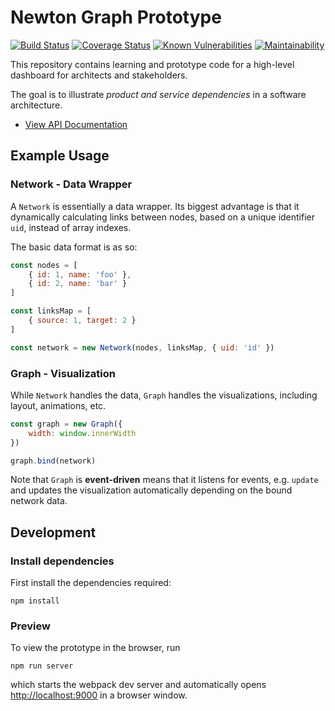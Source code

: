 # Newton Graph Prototype 

[![Build Status](https://travis-ci.org/julie-ng/newtonjs-graph.svg?branch=master)](https://travis-ci.org/julie-ng/newtonjs-graph)
[![Coverage Status](https://coveralls.io/repos/github/julie-ng/newtonjs-graph/badge.svg?branch=master)](https://coveralls.io/github/julie-ng/newtonjs-graph?branch=master)
[![Known Vulnerabilities](https://snyk.io/test/github/julie-ng/newtonjs-graph/badge.svg?targetFile=package.json)](https://snyk.io/test/github/julie-ng/newtonjs-graph?targetFile=package.json)
[![Maintainability](https://api.codeclimate.com/v1/badges/7a3975197c576202fe08/maintainability)](https://codeclimate.com/github/julie-ng/newtonjs-graph/maintainability)

This repository contains learning and prototype code for a high-level dashboard for architects and stakeholders.

The goal is to illustrate *product and service dependencies* in a software architecture.

- [View API Documentation](https://julie-ng.github.io/newtonjs-graph/)

## Example Usage

### Network - Data Wrapper

A `Network` is essentially a data wrapper. Its biggest advantage is that it dynamically calculating links between nodes, based on a unique identifier `uid`, instead of array indexes.

The basic data format is as so:

```javascript
const nodes = [
	{ id: 1, name: 'foo' },
	{ id: 2, name: 'bar' }
]

const linksMap = [
	{ source: 1, target: 2 }
]

const network = new Network(nodes, linksMap, { uid: 'id' })
```

### Graph - Visualization

While `Network` handles the data, `Graph` handles the visualizations, including layout, animations, etc.


```javascript
const graph = new Graph({ 
	width: window.innerWidth 
})

graph.bind(network)
```

Note that `Graph` is **event-driven** means that it listens for events, e.g. `update` and updates the visualization automatically depending on the bound network data.

## Development

### Install dependencies

First install the dependencies required:

```
npm install
```

### Preview

To view the prototype in the browser, run

```
npm run server
```

which starts the webpack dev server and automatically opens [http://localhost:9000](http://localhost:9000) in a browser window.
